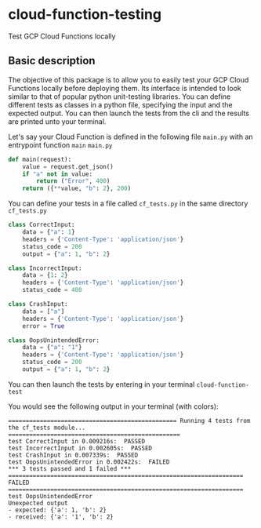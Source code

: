 # cloud-function-testing

Test GCP Cloud Functions locally


## Basic description

The objective of this package is to allow you to easily test your GCP Cloud Functions locally before deploying them. Its interface is intended to look similar to that of popular python unit-testing libraries. You can define different tests as classes in a python file, specifying the input and the expected output. You can then launch the tests from the cli and the results are printed unto your terminal.

Let's say your Cloud Function is defined in the following file `main.py` with an entrypoint function `main`
`main.py`
```python
def main(request):
    value = request.get_json()
    if "a" not in value:
        return ("Error", 400)
    return ({**value, "b": 2}, 200)
```

You can define your tests in a file called `cf_tests.py` in the same directory
`cf_tests.py`
```python
class CorrectInput:
    data = {"a": 1}
    headers = {'Content-Type': 'application/json'}
    status_code = 200
    output = {"a": 1, "b": 2}

class IncorrectInput:
    data = {1: 2}
    headers = {'Content-Type': 'application/json'}
    status_code = 400

class CrashInput:
    data = ["a"]
    headers = {'Content-Type': 'application/json'}
    error = True

class OopsUnintendedError:
    data = {"a": "1"}
    headers = {'Content-Type': 'application/json'}
    status_code = 200
    output = {"a": 1, "b": 2}
```

You can then launch the tests by entering in your terminal `cloud-function-test`

You would see the following output in your terminal (with colors):
```
================================================ Running 4 tests from the cf_tests module... =================================================
test CorrectInput in 0.009216s:  PASSED
test IncorrectInput in 0.002605s:  PASSED
test CrashInput in 0.007339s:  PASSED
test OopsUnintendedError in 0.002422s:  FAILED
*** 3 tests passed and 1 failed ***
=================================================================== FAILED ===================================================================
test OopsUnintendedError
Unexpected output
- expected: {'a': 1, 'b': 2}
- received: {'a': '1', 'b': 2}
```
